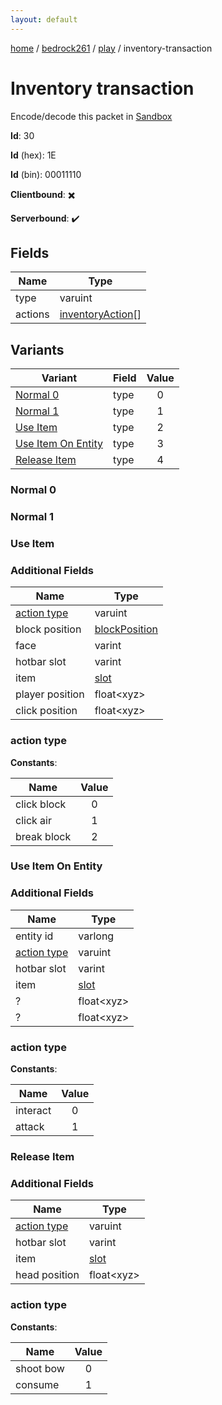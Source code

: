```yaml
---
layout: default
---
```


[home](/)  /  [bedrock261](/protocol/bedrock261)  /  [play](/protocol/bedrock261/play)  /  inventory-transaction

# Inventory transaction

Encode/decode this packet in [Sandbox](../../../sandbox/bedrock261#Play.InventoryTransaction)

**Id**: 30

**Id** (hex): 1E

**Id** (bin): 00011110

**Clientbound**: ✖️

**Serverbound**: ✔️

## Fields

Name | Type
---|---
type | varuint
actions | [inventoryAction](/protocol/bedrock261/types/inventory-action)[]

## Variants

Variant | Field | Value
---|---|:---:
[Normal 0](#normal_0) | type | 0
[Normal 1](#normal_1) | type | 1
[Use Item](#use_item) | type | 2
[Use Item On Entity](#use_item_on_entity) | type | 3
[Release Item](#release_item) | type | 4

### Normal 0

### Normal 1

### Use Item

### Additional Fields

Name | Type
---|---
[action type](#use-item_action-type) | varuint
block position | [blockPosition](/protocol/bedrock261/types/block-position)
face | varint
hotbar slot | varint
item | [slot](/protocol/bedrock261/types/slot)
player position | float&lt;xyz&gt;
click position | float&lt;xyz&gt;

### action type

**Constants**:

Name | Value
---|:---:
click block | 0
click air | 1
break block | 2

### Use Item On Entity

### Additional Fields

Name | Type
---|---
entity id | varlong
[action type](#use-item-on-entity_action-type) | varuint
hotbar slot | varint
item | [slot](/protocol/bedrock261/types/slot)
? | float&lt;xyz&gt;
? | float&lt;xyz&gt;

### action type

**Constants**:

Name | Value
---|:---:
interact | 0
attack | 1

### Release Item

### Additional Fields

Name | Type
---|---
[action type](#release-item_action-type) | varuint
hotbar slot | varint
item | [slot](/protocol/bedrock261/types/slot)
head position | float&lt;xyz&gt;

### action type

**Constants**:

Name | Value
---|:---:
shoot bow | 0
consume | 1

